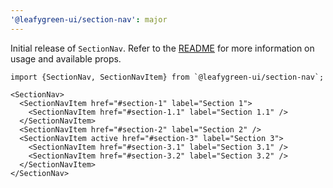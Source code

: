 ```yaml
---
'@leafygreen-ui/section-nav': major
---
```


Initial release of `SectionNav`. Refer to the [README](https://github.com/mongodb/leafygreen-ui/tree/main/packages/section-nav/README.md) for more information on usage and available props.

```tsx
import {SectionNav, SectionNavItem} from `@leafygreen-ui/section-nav`;

<SectionNav>
  <SectionNavItem href="#section-1" label="Section 1">
    <SectionNavItem href="#section-1.1" label="Section 1.1" />
  </SectionNavItem>
  <SectionNavItem href="#section-2" label="Section 2" />
  <SectionNavItem active href="#section-3" label="Section 3">
    <SectionNavItem href="#section-3.1" label="Section 3.1" />
    <SectionNavItem href="#section-3.2" label="Section 3.2" />
  </SectionNavItem>
</SectionNav>
```